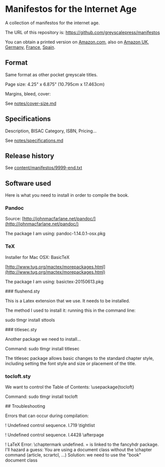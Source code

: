 # Manifestos for the Internet Age

A collection of manifestos for the internet age.

The URL of this repository is: https://github.com/greyscalepress/manifestos

You can obtain a printed version on [Amazon.com](http://www.amazon.com/Manifestos-Internet-Age-Various/dp/2940561028/), also on [Amazon UK](http://www.amazon.co.uk/Manifestos-Internet-Age-Various/dp/2940561028/), [Germany](http://www.amazon.de/Manifestos-Internet-Age-Various/dp/2940561028/), [France](http://www.amazon.fr/Manifestos-Internet-Age-Various/dp/2940561028/), [Spain](http://www.amazon.es/Manifestos-Internet-Age-Various/dp/2940561028/).

## Format

Same format as other pocket greyscale titles.

Page size: 4.25" x 6.875" (10.795cm x 17.463cm)

Margins, bleed, cover:

See [notes/cover-size.md](notes/cover-size.md)

## Specifications

Description, BISAC Category, ISBN, Pricing...

See [notes/specifications.md](notes/specifications.md)

## Release history

See [content/manifestos/9999-end.txt](content/manifestos/9999-end.txt) 


## Software used

Here is what you need to install in order to compile the book.

### Pandoc

Source: [http://johnmacfarlane.net/pandoc/](http://johnmacfarlane.net/pandoc/)

The package I am using: pandoc-1.14.0.1-osx.pkg

### TeX

Installer for Mac OSX: BasicTeX

[http://www.tug.org/mactex/morepackages.html](http://www.tug.org/mactex/morepackages.html)

The package I am using: basictex-20150613.pkg

### flushend.sty

This is a Latex extension that we use. It needs to be installed.

The method I used to install it: running this in the command line:

sudo tlmgr install sttools

### titlesec.sty

Another package we need to install...

Command:
sudo tlmgr install titlesec

The titlesec package allows basic changes to the standard chapter style, including setting the font style and size or placement of the title.

### tocloft.sty

We want to control the Table of Contents: \usepackage{tocloft}

Command:
sudo tlmgr install tocloft


## Troubleshooting

Errors that can occur during compilation:

! Undefined control sequence.
l.719 \tightlist

! Undefined control sequence.
l.4428 \afterpage

! LaTeX Error: \chaptermark undefined.
= is linked to the fancyhdr package.
I'll hazard a guess: You are using a document class without the \chapter command (article, scrartcl, ...)
Solution: we need to use the "book" document class

